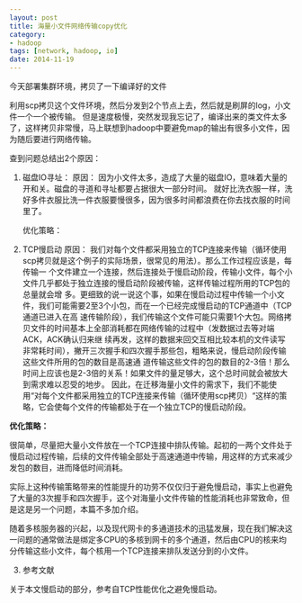 ```yaml
---
layout: post
title: 海量小文件网络传输copy优化
category: 
- hadoop
tags: [network, hadoop, io]
date: 2014-11-19
---
```


今天部署集群环境，拷贝了一下编译好的文件

利用scp拷贝这个文件环境，然后分发到2个节点上去，然后就是刷屏的log，小文件一个一个被传输。
但是速度极慢，突然发现我忘记了，编译出来的类文件太多了，这样拷贝非常慢，马上联想到hadoop中要避免map的输出有很多小文件，因为随后要进行网络传输。

查到问题总结出2个原因：
1. 磁盘IO寻址：
    原因：
    因为小文件太多，造成了大量的磁盘IO，意味着大量的开和关。磁盘的寻道和寻址都要占据很大一部分时间。
    就好比洗衣服一样，洗好多件衣服比洗一件衣服要慢很多，因为很多时间都浪费在你去找衣服的时间里了。

   优化策略：
2. TCP慢启动
    原因：
    我们对每个文件都采用独立的TCP连接来传输（循环使用scp拷贝就是这个例子的实际场景，很常见的用法）。那么工作过程应该是，每传输一 个文件建立一个连接，然后连接处于慢启动阶段，传输小文件，每个小文件几乎都处于独立连接的慢启动阶段被传输，这样传输过程所用的TCP包的总量就会增 多。更细致的说一说这个事，如果在慢启动过程中传输一个小文件，我们可能需要2至3个小包，而在一个已经完成慢启动的TCP通道中（TCP通道已进入在高 速传输阶段），我们传输这个文件可能只需要1个大包。网络拷贝文件的时间基本上全部消耗都在网络传输的过程中（发数据过去等对端ACK，ACK确认归来继 续再发，这样的数据来回交互相比较本机的文件读写非常耗时间），撇开三次握手和四次握手那些包，粗略来说，慢启动阶段传输这些文件所用的包的数目是高速通 道传输这些文件的包的数目的2-3倍！那么时间上应该也是2-3倍的关系！如果文件的量足够大，这个总时间就会被放大到需求难以忍受的地步。
    因此，在迁移海量小文件的需求下，我们不能使用“对每个文件都采用独立的TCP连接来传输（循环使用scp拷贝）“这样的策略，它会使每个文件的传输都处于在一个独立TCP的慢启动阶段。

__优化策略：__
   
很简单，尽量把大量小文件放在一个TCP连接中排队传输。起初的一两个文件处于慢启动过程传输，后续的文件传输全部处于高速通道中传输，用这样的方式来减少发包的数目，进而降低时间消耗。

实际上这种传输策略带来的性能提升的功劳不仅仅归于避免慢启动，事实上也避免了大量的3次握手和四次握手，这个对海量小文件传输的性能消耗也非常致命，但是这是另一个问题，本篇不多加介绍。

随着多核服务器的兴起，以及现代网卡的多通道技术的迅猛发展，现在我们解决这一问题的通常做法是绑定多CPU的多核到网卡的多个通道，然后由CPU的核来均分传输这些小文件，每个核用一个TCP连接来排队发送分到的小文件。


3. 参考文献

关于本文慢启动的部分，参考自TCP性能优化之避免慢启动。